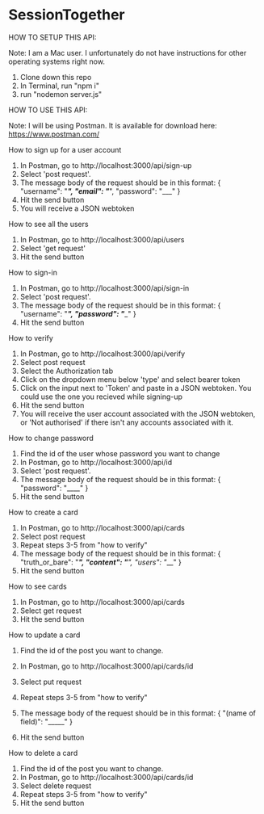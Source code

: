 # SessionTogether

HOW TO SETUP THIS API: 

Note: I am a Mac user. I unfortunately do not have instructions for other operating systems right now.

1. Clone down this repo 
2. In Terminal, run "npm i"
3. run "nodemon server.js"

HOW TO USE THIS API: 

Note: I will be using Postman. It is available for download here: https://www.postman.com/ 

How to sign up for a user account

1. In Postman, go to http://localhost:3000/api/sign-up
2. Select 'post request'. 
3. The message body of the request should be in this format: 
{
         "username": "___",
      "email": "___",
      "password": "___"
  }
5.  Hit the send button
6.  You will receive a JSON webtoken 

How to see all the users 

1. In Postman, go to http://localhost:3000/api/users
2. Select 'get request'
3.  Hit the send button

How to sign-in 

1. In Postman, go to http://localhost:3000/api/sign-in
2.  Select 'post request'. 
3. The message body of the request should be in this format: 
{
         "username": "___",
      "password": "____"
  }
6. Hit the send button

How to verify 

1. In Postman, go to http://localhost:3000/api/verify 
2. Select post request
3. Select the Authorization tab
4. Click on the dropdown menu below 'type' and select bearer token 
5. Click on the input next to 'Token' and paste in a JSON webtoken. You could use the one you recieved while signing-up
6. Hit the send button
7. You will receive the user account associated with the JSON webtoken, or 'Not authorised' if there isn't any accounts associated with it. 

How to change password 

1. Find the id of the user whose password you want to change
2.  In Postman, go to http://localhost:3000/api/id
3. Select 'post request'. 
3. The message body of the request should be in this format: 
{
      "password": "____"
  }
4. Hit the send button

How to create a card
1. In Postman, go to http://localhost:3000/api/cards
2. Select post request
3. Repeat steps 3-5 from "how to verify"
4. The message body of the request should be in this format: 
 {
          "truth_or_bare": "___",
      "content": "____",
          "users": "___"
  }
6. Hit the send button

How to see cards

1. In Postman, go to http://localhost:3000/api/cards
2. Select get request
3. Hit the send button

How to update a card

1. Find the id of the post you want to change. 
2.  In Postman, go to http://localhost:3000/api/cards/id
3.  Select put request
4.  Repeat steps 3-5 from "how to verify"
5.  The message body of the request should be in this format: 
{
      "(name of field)": "_____"
  }

7. Hit the send button

How to delete a card 
  
  1. Find the id of the post you want to change. 
2.  In Postman, go to http://localhost:3000/api/cards/id
3.  Select delete request
4.  Repeat steps 3-5 from "how to verify"
5.  Hit the send button


